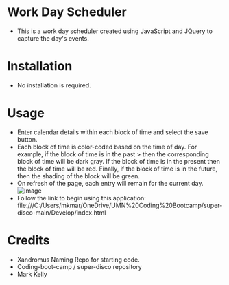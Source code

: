 # Work Day Scheduler
* This is a work day scheduler created using JavaScript and JQuery to capture the day's events.
# Installation
* No installation is required.
# Usage
* Enter calendar details within each block of time and select the save button. 
* Each block of time is color-coded based on the time of day. For example, if the block of time is in the past > then the corresponding block of time will be dark gray. If the block of time is in the present then the block of time will be red. Finally, if the block of time is in the future, then the shading of the block will be green. 
* On refresh of the page, each entry will remain for the current day. 
![image](https://user-images.githubusercontent.com/108310217/183535470-b073625e-360b-46b2-9ae1-c87108cca23e.png)
* Follow the link to begin using this application: file:///C:/Users/mkmar/OneDrive/UMN%20Coding%20Bootcamp/super-disco-main/Develop/index.html
# Credits
* Xandromus Naming Repo for starting code.
* Coding-boot-camp / super-disco repository
* Mark Kelly

